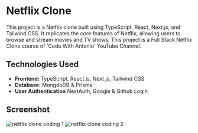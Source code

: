 # Netflix Clone

This project is a Netflix clone built using TypeScript, React, Next.js, and Tailwind CSS. It replicates the core features of Netflix, allowing users to browse and stream movies and TV shows. This project is a Full Stack Netflix Clone course of 'Code With Antonio' YouTube Channel.


## Technologies Used

- **Frontend:** TypeScript, React.js, Next.js, Tailwind CSS
- **Database:** MongdoDB & Prisma
- **User Authentication** NextAuth, Google & Github Login

## Screenshot

![netflix clone coding 1](https://github.com/taeleeswe/netflix-clone/assets/123449246/5129eb89-f60b-4f46-8e1b-f83c43a3f589)
![netflix clone coding 2](https://github.com/taeleeswe/netflix-clone/assets/123449246/864dec7c-5348-42fe-9fd9-98dbddf1a8c8)

